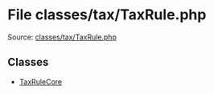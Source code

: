 File classes/tax/TaxRule.php
=========
Source: [classes/tax/TaxRule.php](https://github.com/PrestaShop/PrestaShop/blob/1.6.1.1/classes/tax/TaxRule.php)


Classes
-------

* [TaxRuleCore](class.TaxRuleCore.md)

